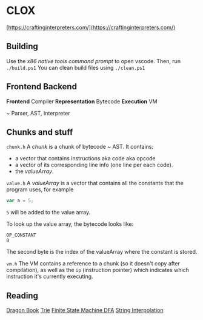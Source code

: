 # CLOX
[https://craftinginterpreters.com/](https://craftinginterpreters.com/)

## Building
Use the *x86 native tools command prompt* to open vscode.
Then, run `./build.ps1`
You can clean build files using `./clean.ps1`

## Frontend Backend
**Frontend** Compiler
**Representation** Bytecode
**Execution** VM

~ Parser, AST, Interpreter

## Chunks and stuff
`chunk.h` A *chunk* is a chunk of bytecode ~ AST. It contains:
* a vector that contains instructions aka code aka opcode
* a vector of its corresponding line info (one line per each code).
* the *valueArray*.


`value.h` A *valueArray* is a vector that contains all the constants that the program uses, for example
```js
var a = 5;
```
`5` will be added to the value array.

To look up the value array, the bytecode looks like:
```
OP_CONSTANT
0
```
The second byte is the index of the valueArray where the constant is stored.

`vm.h`
The VM contains a reference to a chunk (so it doesn't copy after compilation), as well as the `ip` (instruction pointer) which indicates which instruction it's currently executing.

## Reading
[Dragon Book](https://en.wikipedia.org/wiki/Compilers:_Principles,_Techniques,_and_Tools)
[Trie](https://en.wikipedia.org/wiki/Trie)
[Finite State Machine DFA](https://en.wikipedia.org/wiki/Deterministic_finite_automaton)
[String Interpolation](https://github.com/wren-lang/wren/blob/8fae8e4f1e490888e2cc9b2ea6b8e0d0ff9dd60f/src/vm/wren_compiler.c#L118-L130)